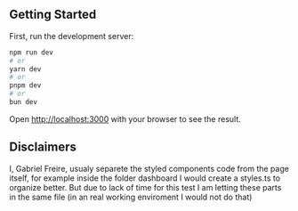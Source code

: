 

## Getting Started

First, run the development server:

```bash
npm run dev
# or
yarn dev
# or
pnpm dev
# or
bun dev
```

Open [http://localhost:3000](http://localhost:3000) with your browser to see the result.


## Disclaimers

I, Gabriel Freire, usualy separete the styled components code from the page itself, for example inside the folder dashboard I would create a styles.ts to organize better. But due to lack of time for this test I am letting these parts in the same file (in an real working enviroment I would not do that)